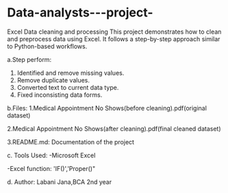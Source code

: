# Data-analysts---project-
 Excel Data cleaning and processing
This project demonstrates how to clean and preprocess data using Excel. It follows a step-by-step approach similar to Python-based workflows.

a.Step perform:
1. Identified and remove missing values.
2.  Remove duplicate values.
3.  Converted text to current data type.
4.  Fixed inconsisting data forms.

b.Files:
1.Medical Appointment No Shows(before cleaning).pdf(original dataset)

2.Medical Appointment No Shows(after cleaning).pdf(final cleaned dataset)

3.README.md: Documentation of the project

c. Tools Used:
-Microsoft Excel

-Excel function: 'IF()','Proper()"

d. Author:
Labani Jana,BCA 2nd year
